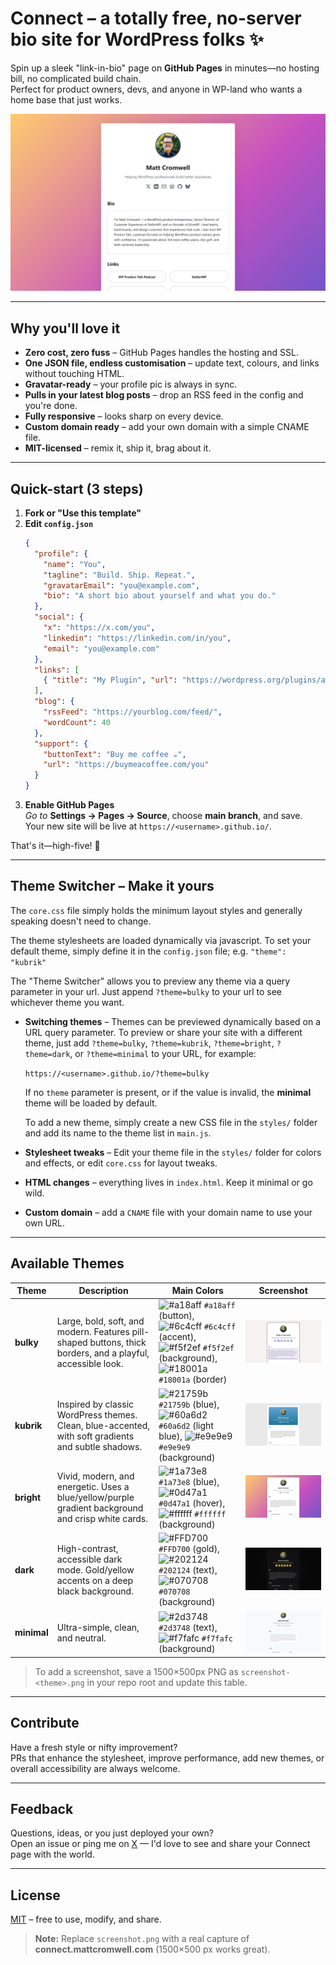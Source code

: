 # Connect – a totally free, no-server bio site for WordPress folks ✨

Spin up a sleek "link-in-bio" page on **GitHub Pages** in minutes—no hosting bill, no complicated build chain.  
Perfect for product owners, devs, and anyone in WP-land who wants a home base that just works.

![Screenshot of my live site](screenshot-bright.png)

---

## Why you'll love it

* **Zero cost, zero fuss** – GitHub Pages handles the hosting and SSL.  
* **One JSON file, endless customisation** – update text, colours, and links without touching HTML.  
* **Gravatar-ready** – your profile pic is always in sync.  
* **Pulls in your latest blog posts** – drop an RSS feed in the config and you're done.  
* **Fully responsive** – looks sharp on every device.  
* **Custom domain ready** – add your own domain with a simple CNAME file.  
* **MIT-licensed** – remix it, ship it, brag about it.

---

## Quick-start (3 steps)

1. **Fork or "Use this template"**  
2. **Edit `config.json`**  
   ```json
   {
     "profile": {
       "name": "You",
       "tagline": "Build. Ship. Repeat.",
       "gravatarEmail": "you@example.com",
       "bio": "A short bio about yourself and what you do."
     },
     "social": {
       "x": "https://x.com/you",
       "linkedin": "https://linkedin.com/in/you",
       "email": "you@example.com"
     },
     "links": [
       { "title": "My Plugin", "url": "https://wordpress.org/plugins/awesome/" }
     ],
     "blog": {
       "rssFeed": "https://yourblog.com/feed/",
       "wordCount": 40
     },
     "support": {
       "buttonText": "Buy me coffee ☕",
       "url": "https://buymeacoffee.com/you"
     }
   }
   ```
3. **Enable GitHub Pages**  
   *Go to* **Settings → Pages → Source**, choose **main branch**, and save.  
   Your new site will be live at `https://<username>.github.io/`.

That's it—high-five! 🎉

---

## Theme Switcher – Make it yours

The `core.css` file simply holds the minimum layout styles and generally speaking doesn't need to change. 

The theme stylesheets are loaded dynamically via javascript. To set your default theme, simply define it in the `config.json` file; e.g. `"theme": "kubrik"` 

The "Theme Switcher" allows you to preview any theme via a query parameter in your url. Just append `?theme=bulky` to your url to see whichever theme you want. 

* **Switching themes** – Themes can be previewed dynamically based on a URL query parameter. To preview or share your site with a different theme, just add `?theme=bulky`, `?theme=kubrik`, `?theme=bright`, `?theme=dark`, or `?theme=minimal` to your URL, for example:
  
  `https://<username>.github.io/?theme=bulky`
  
  If no `theme` parameter is present, or if the value is invalid, the **minimal** theme will be loaded by default.
  
  To add a new theme, simply create a new CSS file in the `styles/` folder and add its name to the theme list in `main.js`.

* **Stylesheet tweaks** – Edit your theme file in the `styles/` folder for colors and effects, or edit `core.css` for layout tweaks.  
* **HTML changes** – everything lives in `index.html`. Keep it minimal or go wild.  
* **Custom domain** – add a `CNAME` file with your domain name to use your own URL.

---

## Available Themes


| Theme   | Description | Main Colors | Screenshot |
|---------|-------------|-------------|------------|
| **bulky** | Large, bold, soft, and modern. Features pill-shaped buttons, thick borders, and a playful, accessible look. | ![#a18aff](https://via.placeholder.com/16/a18aff/000000?text=+) `#a18aff` (button), ![#6c4cff](https://via.placeholder.com/16/6c4cff/000000?text=+) `#6c4cff` (accent), ![#f5f2ef](https://via.placeholder.com/16/f5f2ef/000000?text=+) `#f5f2ef` (background), ![#18001a](https://via.placeholder.com/16/18001a/ffffff?text=+) `#18001a` (border) | ![Preview of Bulky theme](screenshot-bulky.png)|
| **kubrik** | Inspired by classic WordPress themes. Clean, blue-accented, with soft gradients and subtle shadows. | ![#21759b](https://via.placeholder.com/16/21759b/ffffff?text=+) `#21759b` (blue), ![#60a6d2](https://via.placeholder.com/16/60a6d2/000000?text=+) `#60a6d2` (light blue), ![#e9e9e9](https://via.placeholder.com/16/e9e9e9/000000?text=+) `#e9e9e9` (background) | ![Preview of Kubrik theme](screenshot-kubrik.png)|
| **bright** | Vivid, modern, and energetic. Uses a blue/yellow/purple gradient background and crisp white cards. | ![#1a73e8](https://via.placeholder.com/16/1a73e8/ffffff?text=+) `#1a73e8` (blue), ![#0d47a1](https://via.placeholder.com/16/0d47a1/ffffff?text=+) `#0d47a1` (hover), ![#ffffff](https://via.placeholder.com/16/ffffff/000000?text=+) `#ffffff` (background) | ![Preview of Bright theme](screenshot-bright.png) |
| **dark** | High-contrast, accessible dark mode. Gold/yellow accents on a deep black background. | ![#FFD700](https://via.placeholder.com/16/FFD700/000000?text=+) `#FFD700` (gold), ![#202124](https://via.placeholder.com/16/202124/ffffff?text=+) `#202124` (text), ![#070708](https://via.placeholder.com/16/070708/ffffff?text=+) `#070708` (background) | ![Preview of Dark theme](screenshot-dark.png) |
| **minimal** | Ultra-simple, clean, and neutral. | ![#2d3748](https://via.placeholder.com/16/2d3748/ffffff?text=+) `#2d3748` (text), ![#f7fafc](https://via.placeholder.com/16/f7fafc/000000?text=+) `#f7fafc` (background) | ![Preview of Minimal theme](screenshot-minimal.png) |

> To add a screenshot, save a 1500×500px PNG as `screenshot-<theme>.png` in your repo root and update this table.

---

## Contribute

Have a fresh style or nifty improvement?  
PRs that enhance the stylesheet, improve performance, add new themes, or overall accessibility are always welcome.

---

## Feedback

Questions, ideas, or you just deployed your own?  
Open an issue or ping me on [X](https://x.com/learnwithmattc) — I'd love to see and share your Connect page with the world.

---

## License

[MIT](LICENSE) – free to use, modify, and share.

> **Note:** Replace `screenshot.png` with a real capture of **connect.mattcromwell.com** (1500×500 px works great).

